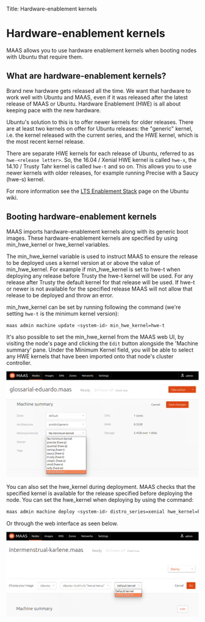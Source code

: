Title: Hardware-enablement kernels

# Hardware-enablement kernels

MAAS allows you to use hardware enablement kernels when booting nodes with
Ubuntu that require them.

## What are hardware-enablement kernels?

Brand new hardware gets released all the time. We want that hardware to work
well with Ubuntu and MAAS, even if it was released after the latest release of
MAAS or Ubuntu. Hardware Enablement (HWE) is all about keeping pace with the
new hardware.

Ubuntu's solution to this is to offer newer kernels for older releases. There
are at least two kernels on offer for Ubuntu releases: the "generic" kernel,
i.e. the kernel released with the current series, and the HWE kernel, which is
the most recent kernel release.

There are separate HWE kernels for each release of Ubuntu, referred to as
`hwe-<release letter>`. So, the 16.04 / Xenial HWE kernel is called
`hwe-x`, the 14.10 / Trusty Tahr kernel is called `hwe-t` and so on.
This allows you to use newer kernels with older releases, for example running
Precise with a Saucy (hwe-s) kernel.

For more information see the [LTS Enablement
Stack](https://wiki.ubuntu.com/Kernel/LTSEnablementStack) page on the Ubuntu
wiki.

## Booting hardware-enablement kernels

MAAS imports hardware-enablement kernels along with its generic boot images.
These hardware-enablement kernels are specified by using min\_hwe\_kernel or
hwe\_kernel variables.

The min\_hwe\_kernel variable is used to instruct MAAS to ensure the release
to be deployed uses a kernel version at or above the value of
min\_hwe\_kernel. For example if min\_hwe\_kernel is set to hwe-t when
deploying any release before Trusty the hwe-t kernel will be used. For any
release after Trusty the default kernel for that release will be used. If
hwe-t or newer is not available for the specified release MAAS will not allow
that release to be deployed and throw an error.

min\_hwe\_kernel can be set by running following the command (we're setting
`hwe-t` is the minimum kernel version):

```bash
maas admin machine update <system-id> min_hwe_kernel=hwe-t
```

It's also possible to set the min\_hwe\_kernel from the MAAS web UI, by
visiting the node's page and clicking the `Edit` button alongside the 'Machine
summary' pane. Under the Minimum Kernel field, you will be able to select any HWE
kernels that have been imported onto that node's cluster controller.

![image](./media/min_hwe_kernel.png)

You can also set the hwe\_kernel during deployment. MAAS checks that the
specified kernel is available for the release specified before deploying the
node. You can set the hwe\_kernel when deploying by using the command:

```bash
maas admin machine deploy <system-id> distro_series=xenial hwe_kernel=hwe-x
```

Or through the web interface as seen below.

![image](./media/hwe_kernel.png)
